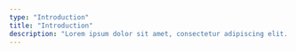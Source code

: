 ```yaml
---
type: "Introduction"
title: "Introduction"
description: "Lorem ipsum dolor sit amet, consectetur adipiscing elit. Nunc tempus laoreet leo sit amet iaculis."
---
```

